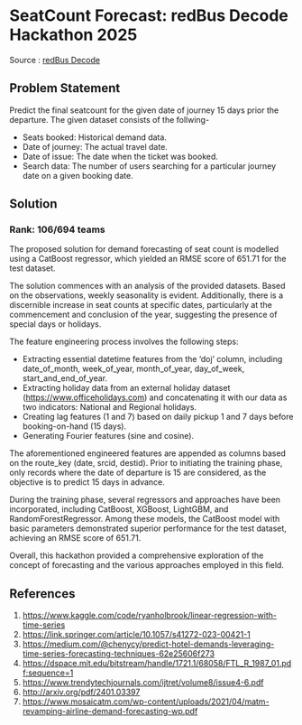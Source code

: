 # **SeatCount Forecast: redBus Decode Hackathon 2025**
Source : [redBus Decode](https://www.analyticsvidhya.com/datahack/contest/redbus-data-decode-hackathon-2025)

## Problem Statement
Predict the final seatcount for the given date of journey 15 days prior the departure.
The given dataset consists of the follwing-
- Seats booked: Historical demand data.
- Date of journey: The actual travel date.
- Date of issue: The date when the ticket was booked.
- Search data: The number of users searching for a particular journey date on a given booking date.



## Solution
### Rank: 106/694 teams
The proposed solution for demand forecasting of seat count is modelled using a CatBoost regressor, which yielded an RMSE score of 651.71 for the test dataset.

The solution commences with an analysis of the provided datasets. Based on the observations, weekly seasonality is evident. Additionally, there is a discernible increase in seat counts at specific dates, particularly at the commencement and conclusion of the year, suggesting the presence of special days or holidays.

The feature engineering process involves the following steps:
- Extracting essential datetime features from the ‘doj’ column, including date_of_month, week_of_year, month_of_year, day_of_week, start_and_end_of_year.
- Extracting holiday data from an external holiday dataset (https://www.officeholidays.com) and concatenating it with our data as two indicators: National and Regional holidays.
- Creating lag features (1 and 7) based on daily pickup 1 and 7 days before booking-on-hand (15 days).
- Generating Fourier features (sine and cosine).

The aforementioned engineered features are appended as columns based on the route_key (date, srcid, destid).
Prior to initiating the training phase, only records where the date of departure is 15 are considered, as the objective is to predict 15 days in advance. 

During the training phase, several regressors and approaches have been incorporated, including CatBoost, XGBoost, LightGBM, and RandomForestRegressor. Among these models, the CatBoost model with basic parameters demonstrated superior performance for the test dataset, achieving an RMSE score of 651.71.

Overall, this hackathon provided a comprehensive exploration of the concept of forecasting and the various approaches employed in this field.

## References
1. https://www.kaggle.com/code/ryanholbrook/linear-regression-with-time-series
2. https://link.springer.com/article/10.1057/s41272-023-00421-1
3. https://medium.com/@chenycy/predict-hotel-demands-leveraging-time-series-forecasting-techniques-62e25606f273
4. https://dspace.mit.edu/bitstream/handle/1721.1/68058/FTL_R_1987_01.pdf;sequence=1
5. https://www.trendytechjournals.com/ijtret/volume8/issue4-6.pdf
6. http://arxiv.org/pdf/2401.03397
7. https://www.mosaicatm.com/wp-content/uploads/2021/04/matm-revamping-airline-demand-forecasting-wp.pdf










